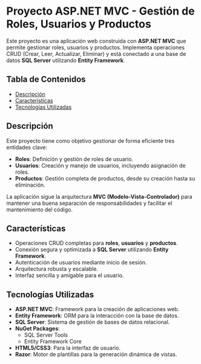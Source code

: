 # Proyecto ASP.NET MVC - Gestión de Roles, Usuarios y Productos

Este proyecto es una aplicación web construida con **ASP.NET MVC** que permite gestionar roles, usuarios y productos. Implementa operaciones CRUD (Crear, Leer, Actualizar, Eliminar) y está conectado a una base de datos **SQL Server** utilizando **Entity Framework**.

## Tabla de Contenidos

- [Descripción](#descripción)
- [Características](#características)
- [Tecnologías Utilizadas](#tecnologías-utilizadas)

## Descripción

Este proyecto tiene como objetivo gestionar de forma eficiente tres entidades clave:
- **Roles**: Definición y gestión de roles de usuario.
- **Usuarios**: Creación y manejo de usuarios, incluyendo asignación de roles.
- **Productos**: Gestión completa de productos, desde su creación hasta su eliminación.

La aplicación sigue la arquitectura **MVC (Modelo-Vista-Controlador)** para mantener una buena separación de responsabilidades y facilitar el mantenimiento del código.

## Características

- Operaciones CRUD completas para **roles**, **usuarios** y **productos**.
- Conexión segura y optimizada a **SQL Server** utilizando **Entity Framework**.
- Autenticación de usuarios mediante inicio de sesión.
- Arquitectura robusta y escalable.
- Interfaz sencilla y amigable para el usuario.
  
## Tecnologías Utilizadas

- **ASP.NET MVC**: Framework para la creación de aplicaciones web.
- **Entity Framework**: ORM para la interacción con la base de datos.
- **SQL Server**: Sistema de gestión de bases de datos relacional.
- **NuGet Packages**:
  - SQL Server Tools
  - Entity Framework Core
- **HTML5/CSS3**: Para la interfaz de usuario.
- **Razor**: Motor de plantillas para la generación dinámica de vistas.
